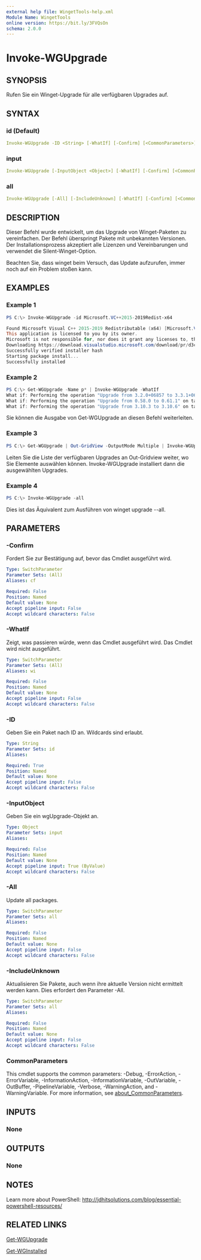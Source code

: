 ```yaml
---
external help file: WingetTools-help.xml
Module Name: WingetTools
online version: https://bit.ly/3FVQsOn
schema: 2.0.0
---
```


# Invoke-WGUpgrade

## SYNOPSIS

Rufen Sie ein Winget-Upgrade für alle verfügbaren Upgrades auf.

## SYNTAX

### id (Default)

```yaml
Invoke-WGUpgrade -ID <String> [-WhatIf] [-Confirm] [<CommonParameters>]
```

### input

```yaml
Invoke-WGUpgrade [-InputObject <Object>] [-WhatIf] [-Confirm] [<CommonParameters>]
```

### all

```yaml
Invoke-WGUpgrade [-All] [-IncludeUnknown] [-WhatIf] [-Confirm] [<CommonParameters>]
```

## DESCRIPTION

Dieser Befehl wurde entwickelt, um das Upgrade von Winget-Paketen zu vereinfachen. Der Befehl überspringt Pakete mit unbekannten Versionen. Der Installationsprozess akzeptiert alle Lizenzen und Vereinbarungen und verwendet die Silent-Winget-Option.

Beachten Sie, dass winget beim Versuch, das Update aufzurufen, immer noch auf ein Problem stoßen kann.

## EXAMPLES

### Example 1

```powershell
PS C:\> Invoke-WGUpgrade -id Microsoft.VC++2015-2019Redist-x64

Found Microsoft Visual C++ 2015-2019 Redistributable (x64) [Microsoft.VC++2015-2019Redist-x64] Version 14.29.30135.0
This application is licensed to you by its owner.
Microsoft is not responsible for, nor does it grant any licenses to, third-party packages.
Downloading https://download.visualstudio.microsoft.com/download/pr/d3cbdace-2bb8-4dc5-a326-2c1c0f1ad5ae/9B9DD72C27AB1DB081DE56BB7B73BEE9A00F60D14ED8E6FDE45DAB3E619B5F04/VC_redist.x64.exe
Successfully verified installer hash
Starting package install...
Successfully installed
```

### Example 2

```powershell
PS C:\> Get-WGUpgrade -Name p* | Invoke-WGUpgrade -WhatIf
What if: Performing the operation "Upgrade from 3.2.0+06857 to 3.3.1+06924" on target "PrivateInternetAccess.PrivateInternetAccess".
What if: Performing the operation "Upgrade from 0.58.0 to 0.61.1" on target "Microsoft.PowerToys".
What if: Performing the operation "Upgrade from 3.10.3 to 3.10.6" on target "Python.Python.3".
```

Sie können die Ausgabe von Get-WGUpgrade an diesen Befehl weiterleiten.

### Example 3

```powershell
PS C:\> Get-WGUpgrade | Out-GridView -OutputMode Multiple | Invoke-WGUpgrade
```

Leiten Sie die Liste der verfügbaren Upgrades an Out-Gridview weiter, wo Sie Elemente auswählen können. Invoke-WGUpgrade installiert dann die ausgewählten Upgrades.

### Example 4

```powershell
PS C:\> Invoke-WGUpgrade -all
```

Dies ist das Äquivalent zum Ausführen von winget upgrade --all.

## PARAMETERS

### -Confirm

Fordert Sie zur Bestätigung auf, bevor das Cmdlet ausgeführt wird.

```yaml
Type: SwitchParameter
Parameter Sets: (All)
Aliases: cf

Required: False
Position: Named
Default value: None
Accept pipeline input: False
Accept wildcard characters: False
```

### -WhatIf

Zeigt, was passieren würde, wenn das Cmdlet ausgeführt wird.
Das Cmdlet wird nicht ausgeführt.

```yaml
Type: SwitchParameter
Parameter Sets: (All)
Aliases: wi

Required: False
Position: Named
Default value: None
Accept pipeline input: False
Accept wildcard characters: False
```

### -ID

Geben Sie ein Paket nach ID an. Wildcards sind erlaubt.

```yaml
Type: String
Parameter Sets: id
Aliases:

Required: True
Position: Named
Default value: None
Accept pipeline input: False
Accept wildcard characters: False
```

### -InputObject

Geben Sie ein wgUpgrade-Objekt an.

```yaml
Type: Object
Parameter Sets: input
Aliases:

Required: False
Position: Named
Default value: None
Accept pipeline input: True (ByValue)
Accept wildcard characters: False
```

### -All

Update all packages.

```yaml
Type: SwitchParameter
Parameter Sets: all
Aliases:

Required: False
Position: Named
Default value: None
Accept pipeline input: False
Accept wildcard characters: False
```

### -IncludeUnknown

Aktualisieren Sie Pakete, auch wenn ihre aktuelle Version nicht ermittelt werden kann. Dies erfordert den Parameter -All.

```yaml
Type: SwitchParameter
Parameter Sets: all
Aliases:

Required: False
Position: Named
Default value: None
Accept pipeline input: False
Accept wildcard characters: False
```

### CommonParameters

This cmdlet supports the common parameters: -Debug, -ErrorAction, -ErrorVariable, -InformationAction, -InformationVariable, -OutVariable, -OutBuffer, -PipelineVariable, -Verbose, -WarningAction, and -WarningVariable. For more information, see [about_CommonParameters](http://go.microsoft.com/fwlink/?LinkID=113216).

## INPUTS

### None

## OUTPUTS

### None

## NOTES

Learn more about PowerShell: http://jdhitsolutions.com/blog/essential-powershell-resources/

## RELATED LINKS

[Get-WGUpgrade](Get-WGUpgrade.md)

[Get-WGInstalled](Get-WGInstalled.md)
